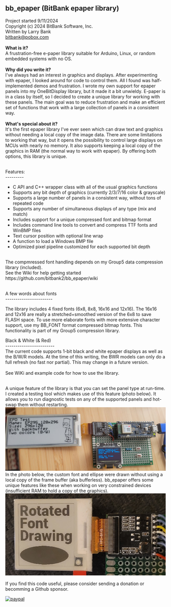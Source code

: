 bb_epaper (BitBank epaper library)<br>
----------------------------------
Project started 9/11/2024<br>
Copyright (c) 2024 BitBank Software, Inc.<br>
Written by Larry Bank<br>
bitbank@pobox.com<br>
<br>
<b>What is it?</b><br>
A frustration-free e-paper library suitable for Arduino, Linux, or random embedded systems with no OS.<br>
<br>
<b>Why did you write it?</b><br>
I've always had an interest in graphics and displays. After experimenting with epaper, I looked around for code to control them. All I found was half-implemented demos and frustration. I wrote my own support for epaper panels into my OneBitDisplay library, but it made it a bit unwieldy. E-paper is in a class by itself, so I decided to create a unique library for working with these panels. The main goal was to reduce frustration and make an efficient set of functions that work with a large collection of panels in a consistent way.<br>
<br>
<b>What's special about it?</b><br>
It's the first epaper library I've ever seen which can draw text and graphics without needing a local copy of the image data. There are some limitations to working that way, but it opens the possibility to control large displays on MCUs with nearly no memory. It also supports keeping a local copy of the graphics in RAM (the normal way to work with epaper). By offering both options, this library is unique.<br>
<br>

Features:<br>
---------<br>
- C API and C++ wrapper class with all of the usual graphics functions<br>
- Supports any bit depth of graphics (currently 2/3/7/16 color & grayscale)<br>
- Supports a large number of panels in a consistent way, without tons of repeated code<br>
- Supports any number of simultaneous displays of any type (mix and match)<br>
- Includes support for a unique compressed font and bitmap format<br>
- Includes command line tools to convert and compress TTF fonts and WinBMP files<br>
- Text cursor position with optional line wrap<br>
- A function to load a Windows BMP file<br>
- Optimized pixel pipeline customized for each supported bit depth<br>
<br>
The compmressed font handling depends on my Group5 data compression library (included).<br>
See the Wiki for help getting started<br>
https://github.com/bitbank2/bb_epaper/wiki <br>
<br>

A few words about fonts<br>
-----------------------<br>

The library includes 4 fixed fonts (6x8, 8x8, 16x16 and 12x16). The 16x16 and 12x16 are really a stretched+smoothed version of the 6x8 to save FLASH space. To use more elaborate fonts with more extensive character support, use my BB_FONT format compressed bitmap fonts. This functionality is part of my Group5 compression library.<br>

Black & White (& Red)<br>
------------------------<br>
The current code supports 1-bit black and white epaper displays as well as the B/W/R models. At the time of this writing, the BWR models can only do a full refresh (no fast nor partial). This may change in a future version.<br>
<br>
See WiKi and example code for how to use the library.<br> 
<br>

A unique feature of the library is that you can set the panel type at run-time. I created a testing tool which makes use of this feature (photo below). It allows you to run diagnostic tests on any of the supported panels and hot-swap them without restarting.
<br>
![bb_epaper](/epd_panel_tester.jpg?raw=true "panel tester")
<br>
In the photo below, the custom font and ellipse were drawn without using a local copy of the frame buffer (aka bufferless). bb_epaper offers some unique features like these when working on very constrained devices (insufficient RAM to hold a copy of the graphics). 
<br>
![bb_epaper](/bb_epaper_demo.jpg?raw=true "bb_epaper")
<br>

If you find this code useful, please consider sending a donation or becomming a Github sponsor.

[![paypal](https://www.paypalobjects.com/en_US/i/btn/btn_donateCC_LG.gif)](https://www.paypal.com/cgi-bin/webscr?cmd=_s-xclick&hosted_button_id=SR4F44J2UR8S4)

